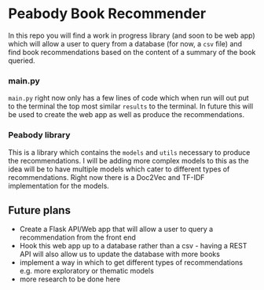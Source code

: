 # Peabody Book Recommender 

In this repo you will find a work in progress library (and soon to be web app) which will allow a user to query from a database 
(for now, a `csv` file) and find book recommendations based on the content of a summary of the book queried.

### main.py

`main.py` right now only has a few lines of code which when run will out put to the terminal the top most similar `results`
to the terminal. In future this will be used to create the web app as well as produce the recommendations. 

### Peabody library
This is a library which contains the `models` and `utils` necessary to produce the recommendations. I will be adding more complex models to this
as the idea will be to have multiple models which cater to different types of recommendations. Right now there is a Doc2Vec
and TF-IDF implementation for the models. 


## Future plans 

- Create a Flask API/Web app that will allow a user to query a recommendation from the front end
- Hook this web app up to a database rather than a csv - having a REST API will also allow us to update the database 
with more books
- implement a way in which to get different types of recommendations e.g. more exploratory or thematic models 
- more research to be done here
